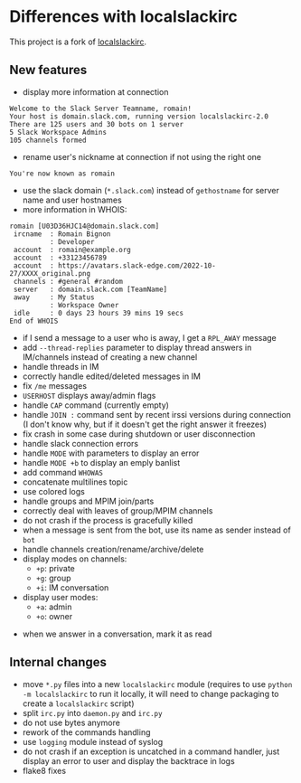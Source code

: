 Differences with localslackirc
==============================

This project is a fork of [localslackirc](https://github.com/ltworf/localslackirc).

New features
------------

- display more information at connection
```
Welcome to the Slack Server Teamname, romain!
Your host is domain.slack.com, running version localslackirc-2.0
There are 125 users and 30 bots on 1 server
5 Slack Workspace Admins
105 channels formed
```
- rename user's nickname at connection if not using the right one
```
You're now known as romain
```
- use the slack domain (`*.slack.com`) instead of `gethostname` for server name and user hostnames
- more information in WHOIS:
```
romain [U03D36HJC14@domain.slack.com]
 ircname  : Romain Bignon
          : Developer
 account  : romain@example.org
 account  : +33123456789
 account  : https://avatars.slack-edge.com/2022-10-27/XXXX_original.png
 channels : #general #random
 server   : domain.slack.com [TeamName]
 away     : My Status
          : Workspace Owner
 idle     : 0 days 23 hours 39 mins 19 secs
End of WHOIS
```
- if I send a message to a user who is away, I get a `RPL_AWAY` message
- add `--thread-replies` parameter to display thread answers in IM/channels instead of creating a new channel
- handle threads in IM
- correctly handle edited/deleted messages in IM
- fix `/me` messages
- `USERHOST` displays away/admin flags
- handle `CAP` command (currently empty)
- handle `JOIN :` command sent by recent irssi versions during connection (I don't know why, but if it doesn't get the right answer it freezes)
- fix crash in some case during shutdown or user disconnection
- handle slack connection errors
- handle `MODE` with parameters to display an error
- handle `MODE +b` to display an emply banlist
- add command `WHOWAS`
- concatenate multilines topic
- use colored logs
- handle groups and MPIM join/parts
- correctly deal with leaves of group/MPIM channels
- do not crash if the process is gracefully killed
- when a message is sent from the bot, use its name as sender instead of `bot`
- handle channels creation/rename/archive/delete
- display modes on channels:
  * `+p`: private
  * `+g`: group
  * `+i`: IM conversation
- display user modes:
  * `+a`: admin
  * `+o`: owner
* when we answer in a conversation, mark it as read


Internal changes
----------------

- move `*.py` files into a new `localslackirc` module (requires to use `python -m localslackirc` to run it locally, it will need to change packaging to create a `localslackirc` script)
- split `irc.py` into `daemon.py` and `irc.py`
- do not use bytes anymore
- rework of the commands handling
- use `logging` module instead of syslog
- do not crash if an exception is uncatched in a command handler, just display an error to user and display the backtrace in logs
- flake8 fixes
